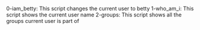 0-iam_betty: This script changes the current user to betty
1-who_am_i: This script shows the current user name
2-groups: This script shows all the groups current user is part of